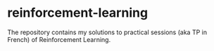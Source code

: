 # reinforcement-learning
The repository contains my solutions to practical sessions (aka TP in French) of Reinforcement Learning.
